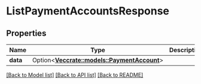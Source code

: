 # ListPaymentAccountsResponse

## Properties

Name | Type | Description | Notes
------------ | ------------- | ------------- | -------------
**data** | Option<[**Vec<crate::models::PaymentAccount>**](PaymentAccount.md)> |  | [optional]

[[Back to Model list]](../README.md#documentation-for-models) [[Back to API list]](../README.md#documentation-for-api-endpoints) [[Back to README]](../README.md)


